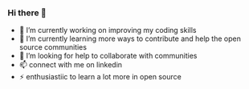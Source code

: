 ### Hi there 👋


- 🔭 I’m currently working on improving my coding skills
- 🌱 I’m currently learning more ways to contribute and help the open source communities
- 🤔 I’m looking for help to collaborate with communities
- 📫  connect with me on linkedin
- ⚡ enthusiastiic to learn a lot more in open source
